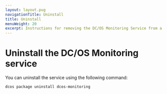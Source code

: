 ```yaml
---
layout: layout.pug
navigationTitle: Uninstall
title: Uninstall
menuWeight: 20
excerpt: Instructions for removing the DC/OS Monitoring Service from a DC/OS cluster.
---
```


# Uninstall the DC/OS Monitoring service

You can uninstall the service using the following command:

```bash
dcos package uninstall dcos-monitoring
```
